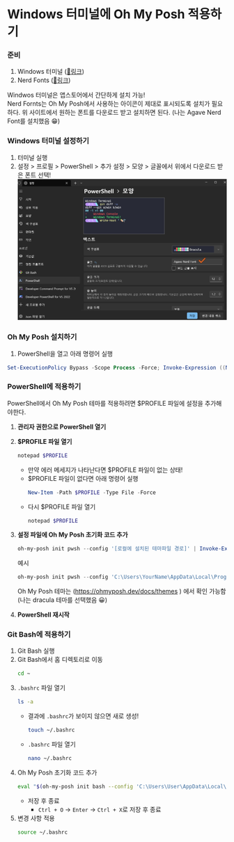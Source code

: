 # Windows 터미널에 Oh My Posh 적용하기

### 준비
1. Windows 터미널 ([🔗링크](https://apps.microsoft.com/detail/9n0dx20hk701?hl=ko-kr&gl=KR))
2. Nerd Fonts ([🔗링크](https://www.nerdfonts.com/font-downloads))

Windwos 터미널은 앱스토어에서 간단하게 설치 가능!  
Nerd Fornts는 Oh My Posh에서 사용하는 아이콘이 제대로 표시되도록 설치가 필요하다. 위 사이트에서 원하는 폰트를 다운로드 받고 설치하면 된다. (나는 Agave Nerd Font를 설치했음 😁)

### Windows 터미널 설정하기

1. 터미널 실행
2. 설정 > 프로필 > PowerShell > 추가 설정 > 모양 > 글꼴에서 위에서 다운로드 받은 폰트 선택!
    ![실행컨텍스트](images/powershell-setting.png)

### Oh My Posh 설치하기

1. PowerShell을 열고 아래 명령어 실행
```powershell
Set-ExecutionPolicy Bypass -Scope Process -Force; Invoke-Expression ((New-Object System.Net.WebClient).DownloadString('https://ohmyposh.dev/install.ps1'))
```

### PowerShell에 적용하기
PowerShell에서 Oh My Posh 테마를 적용하려면 $PROFILE 파일에 설정을 추가해야한다.

1. **관리자 권한으로 PowerShell 열기**
2. **$PROFILE 파일 열기**

    ```powershell
    notepad $PROFILE
    ```
    - 만약 에러 메세지가 나타난다면 $PROFILE 파일이 없는 상태! 
    - $PROFILE 파일이 없다면 아래 명령어 실행
      ```powershell
      New-Item -Path $PROFILE -Type File -Force
      ```
    - 다시 $PROFILE 파일 열기
      ```powershell
      notepad $PROFILE
      ```
3. **설정 파일에 Oh My Posh 초기화 코드 추가**
    ```powershell
    oh-my-posh init pwsh --config '[로컬에 설치된 테마파일 경로]' | Invoke-Expression
    ``` 
    예시
    ```powershell
    oh-my-posh init pwsh --config 'C:\Users\YourName\AppData\Local\Programs\oh-my-posh\themes\dracula.omp.json' | Invoke-Expression
    ```
    Oh My Posh 테마는 (https://ohmyposh.dev/docs/themes
    ) 에서 확인 가능함 (나는 dracula 테마를 선택했음 😀)

4. **PowerShell 재시작**

### Git Bash에 적용하기

1. Git Bash 실행
2. Git Bash에서 홈 디렉토리로 이동
    ```bash
    cd ~
    ```
3. `.bashrc` 파일 열기
    ```bash
    ls -a
    ```
    - 결과에 `.bashrc`가 보이지 않으면 새로 생성! 
      ```bash
      touch ~/.bashrc
      ```
    - `.bashrc` 파일 열기
      ```bash
      nano ~/.bashrc
      ```
4. Oh My Posh 초기화 코드 추가
    ```bash
    eval "$(oh-my-posh init bash --config 'C:\Users\User\AppData\Local\Programs\oh-my-posh\themes/dracula.omp.json')"
    ```
    - 저장 후 종료
      - `Ctrl + O` → `Enter` → `Ctrl + X`로 저장 후 종료
5. 변경 사항 적용
    ```bash
    source ~/.bashrc
    ```